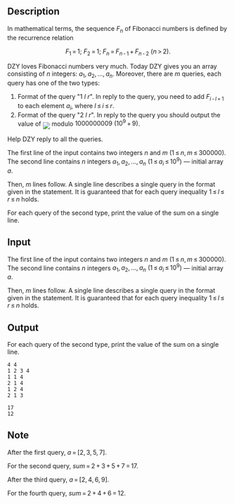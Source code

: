 ## Description

<div><p>In mathematical terms, the sequence <span class="tex-span"><i>F</i><sub class="lower-index"><i>n</i></sub></span> of Fibonacci numbers is defined by the recurrence relation </p><center class="tex-equation"><span class="tex-span"><i>F</i><sub class="lower-index">1</sub> = 1;&nbsp;<i>F</i><sub class="lower-index">2</sub> = 1;&nbsp;<i>F</i><sub class="lower-index"><i>n</i></sub> = <i>F</i><sub class="lower-index"><i>n</i> - 1</sub> + <i>F</i><sub class="lower-index"><i>n</i> - 2</sub>&nbsp;(<i>n</i> &gt; 2).</span></center><p>DZY loves Fibonacci numbers very much. Today DZY gives you an array consisting of <span class="tex-span"><i>n</i></span> integers: <span class="tex-span"><i>a</i><sub class="lower-index">1</sub>, <i>a</i><sub class="lower-index">2</sub>, ..., <i>a</i><sub class="lower-index"><i>n</i></sub></span>. Moreover, there are <span class="tex-span"><i>m</i></span> queries, each query has one of the two types:</p><ol> <li> Format of the query "<span class="tex-span">1 <i>l</i> <i>r</i></span>". In reply to the query, you need to add <span class="tex-span"><i>F</i><sub class="lower-index"><i>i</i> - <i>l</i> + 1</sub></span> to each element <span class="tex-span"><i>a</i><sub class="lower-index"><i>i</i></sub></span>, where <span class="tex-span"><i>l</i> ≤ <i>i</i> ≤ <i>r</i></span>. </li><li> Format of the query "<span class="tex-span">2 <i>l</i> <i>r</i></span>". In reply to the query you should output the value of <img align="middle" class="tex-formula" src="file://1RFekCmS.png" style="max-width: 100.0%;max-height: 100.0%;"> modulo <span class="tex-span">1000000009&nbsp;(10<sup class="upper-index">9</sup> + 9)</span>. </li></ol><p>Help DZY reply to all the queries.</p></div><div class="input-specification"><p>The first line of the input contains two integers <span class="tex-span"><i>n</i></span> and <span class="tex-span"><i>m</i></span> (<span class="tex-span">1 ≤ <i>n</i>, <i>m</i> ≤ 300000</span>). The second line contains <span class="tex-span"><i>n</i></span> integers <span class="tex-span"><i>a</i><sub class="lower-index">1</sub>, <i>a</i><sub class="lower-index">2</sub>, ..., <i>a</i><sub class="lower-index"><i>n</i></sub>&nbsp;(1 ≤ <i>a</i><sub class="lower-index"><i>i</i></sub> ≤ 10<sup class="upper-index">9</sup>)</span> — initial array <span class="tex-span"><i>a</i></span>.</p><p>Then, <span class="tex-span"><i>m</i></span> lines follow. A single line describes a single query in the format given in the statement. It is guaranteed that for each query inequality <span class="tex-span">1 ≤ <i>l</i> ≤ <i>r</i> ≤ <i>n</i></span> holds.</p></div><div class="output-specification"><p>For each query of the second type, print the value of the sum on a single line.</p></div>

## Input

<p>The first line of the input contains two integers <span class="tex-span"><i>n</i></span> and <span class="tex-span"><i>m</i></span> (<span class="tex-span">1 ≤ <i>n</i>, <i>m</i> ≤ 300000</span>). The second line contains <span class="tex-span"><i>n</i></span> integers <span class="tex-span"><i>a</i><sub class="lower-index">1</sub>, <i>a</i><sub class="lower-index">2</sub>, ..., <i>a</i><sub class="lower-index"><i>n</i></sub>&nbsp;(1 ≤ <i>a</i><sub class="lower-index"><i>i</i></sub> ≤ 10<sup class="upper-index">9</sup>)</span> — initial array <span class="tex-span"><i>a</i></span>.</p><p>Then, <span class="tex-span"><i>m</i></span> lines follow. A single line describes a single query in the format given in the statement. It is guaranteed that for each query inequality <span class="tex-span">1 ≤ <i>l</i> ≤ <i>r</i> ≤ <i>n</i></span> holds.</p>

## Output

<p>For each query of the second type, print the value of the sum on a single line.</p>





```input1
4 4
1 2 3 4
1 1 4
2 1 4
1 2 4
2 1 3

```




```output1
17
12

```



## Note

<p>After the first query, <span class="tex-span"><i>a</i> = [2, 3, 5, 7]</span>.</p><p>For the second query, <span class="tex-span"><i>sum</i> = 2 + 3 + 5 + 7 = 17</span>.</p><p>After the third query, <span class="tex-span"><i>a</i> = [2, 4, 6, 9]</span>.</p><p>For the fourth query, <span class="tex-span"><i>sum</i> = 2 + 4 + 6 = 12</span>.</p>
